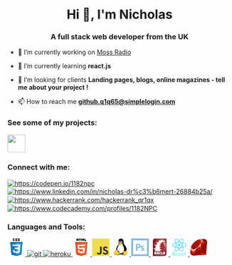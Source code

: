<h1 align="center">Hi 👋, I'm Nicholas</h1>
<h3 align="center">A full stack web developer from the UK</h3>

- 🔭 I’m currently working on [Moss Radio](https://www.mossradio.live/users/sign_in)

- 🌱 I’m currently learning **react.js**

- 🤝 I’m looking for clients **Landing pages, blogs, online magazines - tell me about your project !**

- 📫 How to reach me **github.q1q65@simplelogin.com**

<h3 align="left">See some of my projects:</h3>
<p align="left">
<a target "_blank" rel="noopener" href="https://www.mossradio.live/users/sign_in"><img align="center" src="https://res.cloudinary.com/dgosrqmhu/image/upload/v1672757480/GitHub%20Profile/Final_Icon-2_s79klm.jpg" height="40" width="40" /> </a>
</p>

<h3 align="left">Connect with me:</h3>
<p align="left">
<a target="_blank" rel="noopener" href="https://codepen.io/1182npc"><img align="center" src="https://raw.githubusercontent.com/rahuldkjain/github-profile-readme-generator/master/src/images/icons/Social/codepen.svg" alt="https://codepen.io/1182npc" height="30" width="40" /></a>
<a target="_blank" rel="noopener" href="https://www.linkedin.com/in/nicholas-dr%c3%b6mert-26884b25a/"><img align="center" src="https://www.vectorlogo.zone/logos/linkedin/linkedin-icon.svg" alt="https://www.linkedin.com/in/nicholas-dr%c3%b6mert-26884b25a/" height="30" width="40" /></a>
<a target="_blank" rel="noopener" href="https://www.hackerrank.com/hackerrank_qr1qx"><img align="center" src="https://raw.githubusercontent.com/rahuldkjain/github-profile-readme-generator/master/src/images/icons/Social/hackerrank.svg" alt="https://www.hackerrank.com/hackerrank_qr1qx" height="30" width="40" /></a>
<a target ="_blank" rel="noopener" href="https://www.codecademy.com/profiles/1182NPC"><img align="center" src="https://www.vectorlogo.zone/logos/codecademy/codecademy-icon.svg" alt="https://www.codecademy.com/profiles/1182NPC" height="30" width=40" /></a>
</p>

<h3 align="left">Languages and Tools:</h3>
<p align="left"> <a href="https://www.w3schools.com/css/" target="_blank" rel="noreferrer"> <img src="https://raw.githubusercontent.com/devicons/devicon/master/icons/css3/css3-original-wordmark.svg" alt="css3" width="40" height="40"/> </a> <a href="https://git-scm.com/" target="_blank" rel="noreferrer"> <img src="https://www.vectorlogo.zone/logos/git-scm/git-scm-icon.svg" alt="git" width="40" height="40"/> </a> <a href="https://heroku.com" target="_blank" rel="noreferrer"> <img src="https://www.vectorlogo.zone/logos/heroku/heroku-icon.svg" alt="heroku" width="40" height="40"/> </a> <a href="https://www.w3.org/html/" target="_blank" rel="noreferrer"> <img src="https://raw.githubusercontent.com/devicons/devicon/master/icons/html5/html5-original-wordmark.svg" alt="html5" width="40" height="40"/> </a> <a href="https://developer.mozilla.org/en-US/docs/Web/JavaScript" target="_blank" rel="noreferrer"> <img src="https://raw.githubusercontent.com/devicons/devicon/master/icons/javascript/javascript-original.svg" alt="javascript" width="40" height="40"/> </a> <a href="https://www.linux.org/" target="_blank" rel="noreferrer"> <img src="https://raw.githubusercontent.com/devicons/devicon/master/icons/linux/linux-original.svg" alt="linux" width="40" height="40"/> </a> <a href="https://www.photoshop.com/en" target="_blank" rel="noreferrer"> <img src="https://raw.githubusercontent.com/devicons/devicon/master/icons/photoshop/photoshop-line.svg" alt="photoshop" width="40" height="40"/> </a> <a href="https://rubyonrails.org" target="_blank" rel="noreferrer"> <img src="https://raw.githubusercontent.com/devicons/devicon/master/icons/rails/rails-original-wordmark.svg" alt="rails" width="40" height="40"/> </a> <a href="https://reactjs.org/" target="_blank" rel="noreferrer"> <img src="https://raw.githubusercontent.com/devicons/devicon/master/icons/react/react-original-wordmark.svg" alt="react" width="40" height="40"/> </a> <a href="https://www.ruby-lang.org/en/" target="_blank" rel="noreferrer"> <img src="https://raw.githubusercontent.com/devicons/devicon/master/icons/ruby/ruby-original.svg" alt="ruby" width="40" height="40"/> </a> </p>
